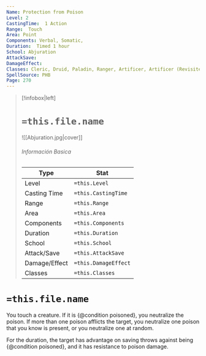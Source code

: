 ```yaml
---
Name: Protection from Poison
Level: 2
CastingTime:  1 Action 
Range:  Touch
Area: Point
Components: Verbal, Somatic, 
Duration:  Timed 1 hour
School: Abjuration
AttackSave: 
DamageEffect: 
Classes: Cleric, Druid, Paladin, Ranger, Artificer, Artificer (Revisited), Artificer, 
SpellSource: PHB
Page: 270
---
```


>[!infobox|left]
># `=this.file.name`
>![[Abjuration.jpg|cover]]
> ###### Información Basica
> Type |  Stat |
> ---|---|
> Level | `=this.Level` |
> Casting Time | `=this.CastingTime` |
> Range | `=this.Range` |
> Area | `=this.Area` |
> Components | `=this.Components` |
> Duration | `=this.Duration` |
> School | `=this.School` |
> Attack/Save | `=this.AttackSave` |
> Damage/Effect | `=this.DamageEffect` |
> Classes | `=this.Classes` |

# `=this.file.name`
You touch a creature. If it is {@condition poisoned}, you neutralize the poison. If more than one poison afflicts the target, you neutralize one poison that you know is present, or you neutralize one at random.

For the duration, the target has advantage on saving throws against being {@condition poisoned}, and it has resistance to poison damage.



 


 


